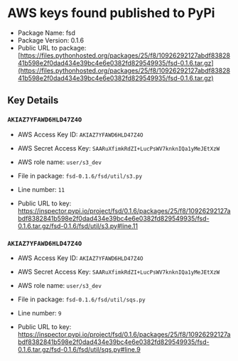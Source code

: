 # AWS keys found published to PyPi

* Package Name: fsd
* Package Version: 0.1.6
* Public URL to package: [https://files.pythonhosted.org/packages/25/f8/10926292127abdf8382841b598e2f0dad434e39bc4e6e0382fd829549935/fsd-0.1.6.tar.gz](https://files.pythonhosted.org/packages/25/f8/10926292127abdf8382841b598e2f0dad434e39bc4e6e0382fd829549935/fsd-0.1.6.tar.gz)

## Key Details

### `AKIAZ7YFAWD6HLD47Z4O`

* AWS Access Key ID: `AKIAZ7YFAWD6HLD47Z4O`
* AWS Secret Access Key: `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` 
* AWS role name: `user/s3_dev`
* File in package: `fsd-0.1.6/fsd/util/s3.py`
* Line number: `11`

* Public URL to key: https://inspector.pypi.io/project/fsd/0.1.6/packages/25/f8/10926292127abdf8382841b598e2f0dad434e39bc4e6e0382fd829549935/fsd-0.1.6.tar.gz/fsd-0.1.6/fsd/util/s3.py#line.11



### `AKIAZ7YFAWD6HLD47Z4O`

* AWS Access Key ID: `AKIAZ7YFAWD6HLD47Z4O`
* AWS Secret Access Key: `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` 
* AWS role name: `user/s3_dev`
* File in package: `fsd-0.1.6/fsd/util/sqs.py`
* Line number: `9`

* Public URL to key: https://inspector.pypi.io/project/fsd/0.1.6/packages/25/f8/10926292127abdf8382841b598e2f0dad434e39bc4e6e0382fd829549935/fsd-0.1.6.tar.gz/fsd-0.1.6/fsd/util/sqs.py#line.9


